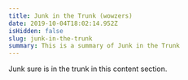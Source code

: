 ```yaml
---
title: Junk in the Trunk (wowzers)
date: 2019-10-04T18:02:14.952Z
isHidden: false
slug: junk-in-the-trunk
summary: This is a summary of Junk in the Trunk
---
```

Junk sure is in the trunk in this content section.
